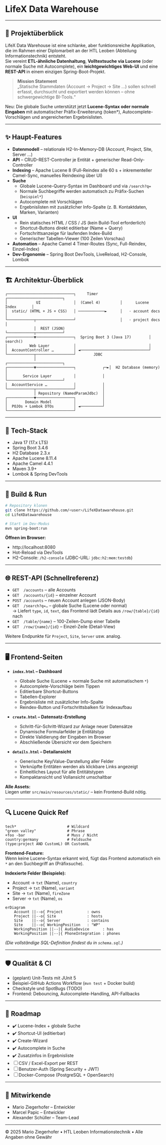 # LifeX Data Warehouse

---

## 📑 Projektüberblick

LifeX Data Warehouse ist eine schlanke, aber funktionsreiche Applikation, die im Rahmen einer Diplomarbeit an der HTL Leoben (Abteilung Informationstechnik) entsteht.  
Sie vereint **ETL-ähnliche Datenhaltung**, **Volltextsuche via Lucene** (oder normale Suche mit Autocomplete), ein **leichtgewichtiges Web-UI** und eine **REST-API** in einem einzigen Spring-Boot-Projekt.

> **Mission Statement**  
> „Statische Stammdaten (Account → Project → Site …) sollen schnell erfasst, durchsucht und exportiert werden können – ohne schwergewichtige BI-Tools.“

Neu: Die globale Suche unterstützt jetzt **Lucene-Syntax oder normale Eingaben** mit automatischer Präfix-Erweiterung (token\*), Autocomplete-Vorschlägen und angereicherten Ergebnislisten.

---

## ✨ Haupt-Features

- **Datenmodell** – relationale H2-In-Memory-DB (Account, Project, Site, Server …)
- **API** – CRUD-REST-Controller je Entität + generischer Read-Only-Controller
- **Indexing** – Apache Lucene 8 (Full-Reindex alle 60 s + inkrementeller Camel-Sync, manuelles Reindexing über UI)
- **Suche**
  - Globale Lucene-Query-Syntax im Dashboard und via `/search?q=`
  - Normale Suchbegriffe werden automatisch zu Präfix-Suchen (`beispiel*`)
  - Autocomplete mit Vorschlägen
  - Ergebnislisten mit zusätzlicher Info-Spalte (z. B. Kontaktdaten, Marken, Varianten)
- **UI**
  - Rein statisches HTML / CSS / JS (kein Build-Tool erforderlich)
  - Shortcut-Buttons direkt editierbar (Name + Query)
  - Fortschrittsanzeige für laufenden Index-Build
  - Generischer Tabellen-Viewer (100 Zeilen Vorschau)
- **Automation** – Apache Camel 4 Timer-Routes (Sync, Full-Reindex, Einzel-Index)
- **Dev-Ergonomie** – Spring Boot DevTools, LiveReload, H2-Console, Lombok

---

## 🏗️ Architektur-Überblick

```text
┌──────────────────────────────┐     Timer          ┌─────────────────────────┐
│             UI               │  (Camel 4)         │      Lucene Index       │
│  static/ (HTML + JS + CSS)   │ ────────────►      │   · account docs        │
└────────────┬─────────────────┘                    │   · project docs        │
             │  REST (JSON)                         └────────────┬────────────┘
┌────────────▼─────────────────┐  Spring Boot 3 (Java 17)        │ search()
│          Web Layer           │                                 │
│  AccountController …         │ ◄───────────────────────────────┘
└────────────┬─────────────────┘        JDBC
             │                                 ┌─────────────────────────┐
┌────────────▼─────────────────┐            ┌─►│  H2 Database (memory)   │
│       Service Layer          │            │  └─────────────────────────┘
│  AccountService …            │            │
└────────────┬─────────────────┘            │
             │ Repository (NamedParamJdbc)  │
┌────────────▼─────────────────┐            │
│        Domain Model          │            │
│  POJOs + Lombok DTOs         │ ◄──────────┘
└──────────────────────────────┘
```

---

## 🧰 Tech-Stack

- Java 17 (17.x LTS)
- Spring Boot 3.4.6
- H2 Database 2.3.x
- Apache Lucene 8.11.4
- Apache Camel 4.4.1
- Maven 3.9+
- Lombok & Spring DevTools

---

## 🚀 Build & Run

```bash
# Repository klonen
git clone https://github.com/<user>/LifeXDatawarehouse.git
cd LifeXDatawarehouse

# Start im Dev-Modus
mvn spring-boot:run
```

**Öffnen im Browser:**

- http://localhost:8080
- Hot-Reload via DevTools
- H2-Console: `/h2-console` (JDBC-URL: `jdbc:h2:mem:testdb`)

---

## 🌐 REST-API (Schnellreferenz)

- `GET  /accounts` – alle Accounts
- `GET  /accounts/{id}` – einzelner Account
- `POST /accounts` – neuen Account anlegen (JSON-Body)
- `GET  /search?q=…` – globale Suche (Lucene oder normal)  
  → Liefert `type`, `id`, `text`, das Frontend lädt Details aus `/row/{table}/{id}` nach
- `GET  /table/{name}` – 100-Zeilen-Dump einer Tabelle
- `GET  /row/{name}/{id}` – Einzel-Zeile (Detail-View)

Weitere Endpunkte für `Project`, `Site`, `Server` usw. analog.

---

## 🖥️ Frontend-Seiten

- **`index.html` – Dashboard**
  - Globale Suche (Lucene + normale Suche mit automatischem `*`)
  - Autocomplete-Vorschläge beim Tippen
  - Editierbare Shortcut-Buttons
  - Tabellen-Explorer
  - Ergebnisliste mit zusätzlicher Info-Spalte
  - Reindex-Button und Fortschrittsbalken für Indexaufbau

- **`create.html` – Datensatz-Erstellung**
  - Schritt-für-Schritt-Wizard zur Anlage neuer Datensätze
  - Dynamische Formularfelder je Entitätstyp
  - Direkte Validierung der Eingaben im Browser
  - Abschließende Übersicht vor dem Speichern

- **`details.html` – Detailansicht**
  - Generische Key/Value-Darstellung aller Felder
  - Verknüpfte Entitäten werden als klickbare Links angezeigt
  - Einheitliches Layout für alle Entitätstypen
  - Kompaktansicht und Vollansicht umschaltbar

**Alle Assets:**  
Liegen unter `src/main/resources/static/` – kein Frontend-Build nötig.

---

## 🔍 Lucene Quick Ref

```text
tech*                       # Wildcard  
"green valley"              # Phrase  
+foo -bar                   # Muss / Nicht  
country:germany             # Feldsuche  
(type:project AND CustomL) OR CustomXL
```

**Frontend-Feature:**  
Wenn keine Lucene-Syntax erkannt wird, fügt das Frontend automatisch ein `*` an den Suchbegriff an (Präfixsuche).

**Indexierte Felder (Beispiele):**

- Account → `txt` (Name), `country`
- Project → `txt` (Name), `variant`
- Site    → `txt` (Name), `fireZone`
- Server  → `txt` (Name), `os`

```text
erDiagram
    Account ||--o{ Project           : owns
    Project ||--o{ Site              : hosts
    Site    ||--o{ Server            : contains
    Site    ||--o{ WorkingPosition   : "WP"
    WorkingPosition ||--|{ AudioDevice      : has
    WorkingPosition ||--|{ PhoneIntegration : phones
```

*(Die vollständige SQL-Definition findest du in `schema.sql`.)*

---

## 🛡️ Qualität & CI

- (geplant) Unit-Tests mit JUnit 5
- Beispiel-GitHub Actions Workflow (`mvn test` + Docker build)
- Checkstyle und SpotBugs (TODO)
- Frontend: Debouncing, Autocomplete-Handling, API-Fallbacks

---

## 🚧 Roadmap

- ✔️ Lucene-Index + globale Suche
- ✔️ Shortcut-UI (editierbar)
- ✔️ Create-Wizard
- ✔️ Autocomplete in Suche
- ✔️ Zusatzinfos in Ergebnisliste
- ☐ CSV / Excel-Export per REST
- ☐ Benutzer-Auth (Spring Security + JWT)
- ☐ Docker-Compose (PostgreSQL + OpenSearch)

---

## 👥 Mitwirkende

- Mario Ziegerhofer – Entwickler
- Marcel Papic – Entwickler
- Alexander Schüller – Team-Lead

---

© 2025 Mario Ziegerhofer • HTL Leoben Informationstechnik • Alle Angaben ohne Gewähr
